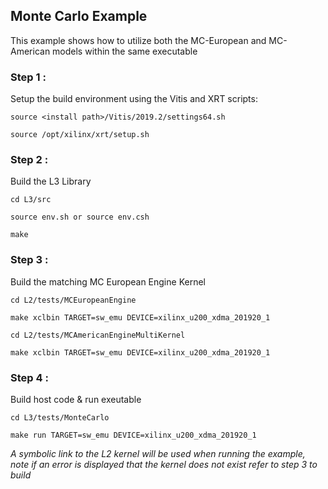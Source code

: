 
## Monte Carlo Example

This example shows how to utilize both the MC-European and MC-American models within the same executable


### Step 1 :
Setup the build environment using the Vitis and XRT scripts:

    source <install path>/Vitis/2019.2/settings64.sh

    source /opt/xilinx/xrt/setup.sh


### Step 2 :
Build the L3 Library

    cd L3/src

    source env.sh or source env.csh

    make


### Step 3 :
Build the matching MC European Engine Kernel

    cd L2/tests/MCEuropeanEngine

    make xclbin TARGET=sw_emu DEVICE=xilinx_u200_xdma_201920_1

    cd L2/tests/MCAmericanEngineMultiKernel

    make xclbin TARGET=sw_emu DEVICE=xilinx_u200_xdma_201920_1


### Step 4 :
Build host code & run exeutable

    cd L3/tests/MonteCarlo

    make run TARGET=sw_emu DEVICE=xilinx_u200_xdma_201920_1

*A symbolic link to the L2 kernel will be used when running the example, note if an error is displayed that the kernel does not exist refer to step 3 to build*